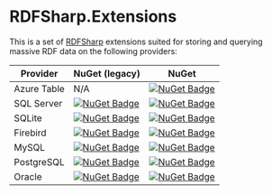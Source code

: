 # RDFSharp.Extensions

This is a set of <a href="https://github.com/mdesalvo/RDFSharp">RDFSharp</a> extensions suited for storing and querying massive RDF data on the following providers: 


|Provider|NuGet (legacy)|NuGet|
|---|---|---|
|Azure Table|N/A|[![NuGet Badge](https://buildstats.info/nuget/RDFSharp.Extensions.AzureTable)](https://www.nuget.org/packages/RDFSharp.Extensions.AzureTable)|
|SQL Server|[![NuGet Badge](https://buildstats.info/nuget/RDFSharp.RDFSQLServerStore)](https://www.nuget.org/packages/RDFSharp.RDFSQLServerStore)|[![NuGet Badge](https://buildstats.info/nuget/RDFSharp.Extensions.SQLServer)](https://www.nuget.org/packages/RDFSharp.Extensions.SQLServer)|
|SQLite|[![NuGet Badge](https://buildstats.info/nuget/RDFSharp.RDFSQLiteStore)](https://www.nuget.org/packages/RDFSharp.RDFSQLiteStore)|[![NuGet Badge](https://buildstats.info/nuget/RDFSharp.Extensions.SQLite)](https://www.nuget.org/packages/RDFSharp.Extensions.SQLite)|
|Firebird|[![NuGet Badge](https://buildstats.info/nuget/RDFSharp.RDFFirebirdStore)](https://www.nuget.org/packages/RDFSharp.RDFFirebirdStore)|[![NuGet Badge](https://buildstats.info/nuget/RDFSharp.Extensions.Firebird)](https://www.nuget.org/packages/RDFSharp.Extensions.Firebird)|
|MySQL|[![NuGet Badge](https://buildstats.info/nuget/RDFSharp.RDFMySQLStore)](https://www.nuget.org/packages/RDFSharp.RDFMySQLStore)|[![NuGet Badge](https://buildstats.info/nuget/RDFSharp.Extensions.MySQL)](https://www.nuget.org/packages/RDFSharp.Extensions.MySQL)|
|PostgreSQL|[![NuGet Badge](https://buildstats.info/nuget/RDFSharp.RDFPostgreSQLStore)](https://www.nuget.org/packages/RDFSharp.RDFPostgreSQLStore)|[![NuGet Badge](https://buildstats.info/nuget/RDFSharp.Extensions.PostgreSQL)](https://www.nuget.org/packages/RDFSharp.Extensions.PostgreSQL)|
|Oracle|[![NuGet Badge](https://buildstats.info/nuget/RDFSharp.RDFOracleStore)](https://www.nuget.org/packages/RDFSharp.RDFOracleStore)|[![NuGet Badge](https://buildstats.info/nuget/RDFSharp.Extensions.Oracle)](https://www.nuget.org/packages/RDFSharp.Extensions.Oracle)|

